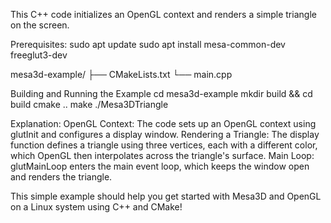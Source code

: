 This C++ code initializes an OpenGL context and renders a simple triangle on the screen.

Prerequisites:
    sudo apt update
    sudo apt install mesa-common-dev freeglut3-dev

mesa3d-example/
├── CMakeLists.txt
└── main.cpp

Building and Running the Example
    cd mesa3d-example
    mkdir build && cd build
    cmake ..
    make
    ./Mesa3DTriangle

Explanation:
    OpenGL Context: The code sets up an OpenGL context using glutInit and configures a display window.
    Rendering a Triangle: The display function defines a triangle using three vertices, each with a different color, which OpenGL then interpolates across the triangle's surface.
    Main Loop: glutMainLoop enters the main event loop, which keeps the window open and renders the triangle.
    
This simple example should help you get started with Mesa3D and OpenGL on a Linux system using C++ and CMake!
